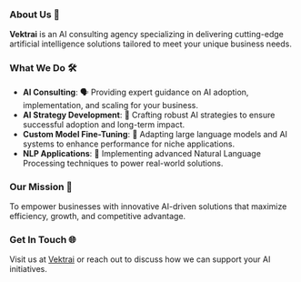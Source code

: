 ### About Us 🤖
**Vektrai** is an AI consulting agency specializing in delivering cutting-edge artificial intelligence solutions tailored to meet your unique business needs.

### What We Do 🛠️
- **AI Consulting**: 🗣️ Providing expert guidance on AI adoption, implementation, and scaling for your business.
- **AI Strategy Development**: 🧠 Crafting robust AI strategies to ensure successful adoption and long-term impact.
- **Custom Model Fine-Tuning**: 🔧 Adapting large language models and AI systems to enhance performance for niche applications.
- **NLP Applications**: 💬 Implementing advanced Natural Language Processing techniques to power real-world solutions.

### Our Mission 🚀
To empower businesses with innovative AI-driven solutions that maximize efficiency, growth, and competitive advantage.

### Get In Touch 🌐
Visit us at [Vektrai](https://www.vektrai.com) or reach out to discuss how we can support your AI initiatives.
